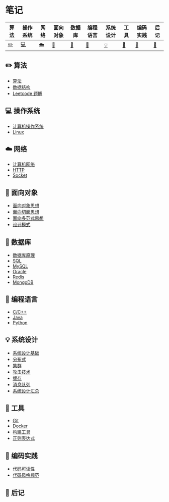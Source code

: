 # 笔记

|算法|操作系统|网络|面向对象|数据库|编程语言|系统设计|工具|编码实践|后记|
|---|---|---|---|---|---|---|---|---|---|
| [:pencil2:](#pencil2-算法) | [:computer:](#computer-操作系统) | [:cloud:](#cloud-网络) | [:art:](#art-面向对象) | [:floppy_disk:](#floppy_disk-数据库) |[:hammer:](#hammer-编程语言)|[:bulb:](#bulb系统设计)| [:wrench:](#wrench-工具) | [:watermelon:](#watermelon-编码实践) |[:memo:](#memo-后记)|


## :pencil2:  算法

- [算法](https://github.com/hireny/Notes/blob/master/notes/algorithm/README.md)
- [数据结构]()
- [Leetcode 题解]()

## :computer: 操作系统

- [计算机操作系统]()
- [Linux]()

## :cloud: 网络

- [计算机网络]()
- [HTTP]()
- [Socket]()

## :art: 面向对象

- [面向对象思想]()
- [面向切面思想]()
- [面向多范式思想]()
- [设计模式]()

## :floppy_disk: 数据库

- [数据库原理]()
- [SQL]()
- [MySQL]()
- [Oracle]()
- [Redis]()
- [MongoDB]()

## :hammer: 编程语言

- [C/C++]()
- [Java](https://github.com/hireny/Notes/blob/master/notes/lang/README.md)
- [Python]()

## :bulb: 系统设计 

- [系统设计基础]()
- [分布式]()
- [集群]()
- [攻击技术]()
- [缓存]()
- [消息队列]()
- [系统设计汇总]()

## :wrench: 工具 

- [Git]()
- [Docker]()
- [构建工具]()
- [正则表达式]()

## :watermelon: 编码实践 

- [代码可读性]()
- [代码风格规范]()

## :memo: 后记